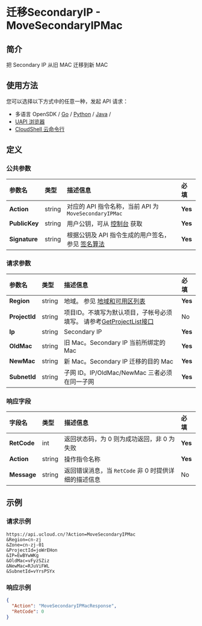 # 迁移SecondaryIP - MoveSecondaryIPMac

## 简介

把 Secondary IP 从旧 MAC 迁移到新 MAC






## 使用方法

您可以选择以下方式中的任意一种，发起 API 请求：
- 多语言 OpenSDK / [Go](https://github.com/ucloud/ucloud-sdk-go) / [Python](https://github.com/ucloud/ucloud-sdk-python3) / [Java](https://github.com/ucloud/ucloud-sdk-java) /
- [UAPI 浏览器](https://console.ucloud.cn/uapi/detail?id=MoveSecondaryIPMac)
- [CloudShell 云命令行](https://shell.ucloud.cn/)


## 定义

### 公共参数

| 参数名 | 类型 | 描述信息 | 必填 |
|:---|:---|:---|:---|
| **Action**     | string  | 对应的 API 指令名称，当前 API 为 `MoveSecondaryIPMac`                        | **Yes** |
| **PublicKey**  | string  | 用户公钥，可从 [控制台](https://console.ucloud.cn/uapi/apikey) 获取                                             | **Yes** |
| **Signature**  | string  | 根据公钥及 API 指令生成的用户签名，参见 [签名算法](api/summary/signature.md)  | **Yes** |

### 请求参数

| 参数名 | 类型 | 描述信息 | 必填 |
|:---|:---|:---|:---|
| **Region** | string | 地域。 参见 [地域和可用区列表](https://docs.ucloud.cn/api/summary/regionlist) |**Yes**|
| **ProjectId** | string | 项目ID。不填写为默认项目，子帐号必须填写。 请参考[GetProjectList接口](https://docs.ucloud.cn/api/summary/get_project_list) |No|
| **Ip** | string | Secondary IP |**Yes**|
| **OldMac** | string | 旧 Mac。Secondary IP 当前所绑定的 Mac |**Yes**|
| **NewMac** | string | 新 Mac。Secondary IP 迁移的目的 Mac |**Yes**|
| **SubnetId** | string | 子网 ID。IP/OldMac/NewMac 三者必须在同一子网 |**Yes**|

### 响应字段

| 字段名 | 类型 | 描述信息 | 必填 |
|:---|:---|:---|:---|
| **RetCode** | int | 返回状态码，为 0 则为成功返回，非 0 为失败 |**Yes**|
| **Action** | string | 操作指令名称 |**Yes**|
| **Message** | string | 返回错误消息，当 `RetCode` 非 0 时提供详细的描述信息 |No|




## 示例

### 请求示例
    
```
https://api.ucloud.cn/?Action=MoveSecondaryIPMac
&Region=cn-zj
&Zone=cn-zj-01
&ProjectId=joWrEHon
&IP=EwBYwWKg
&OldMac=vFyzSZiz
&NewMac=RJuViFWL
&SubnetId=vYrsPSYx
```

### 响应示例
    
```json
{
  "Action": "MoveSecondaryIPMacResponse",
  "RetCode": 0
}
```





